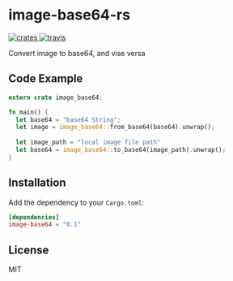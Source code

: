 # image-base64-rs

<p align="left">
    <a href="https://crates.io/crates/image-base64">
        <img src="https://img.shields.io/crates/v/image-base64.svg"
             alt="crates">
    </a>
    <a href="https://travis-ci.org/katsumeshi/image-base64-rs">
        <img src="https://travis-ci.org/katsumeshi/image-base64-rs.svg?branch=master"
             alt="travis">
    </a>
</p>
Convert image to base64, and vise versa

## Code Example

```rust
extern crate image_base64;

fn main() {
  let base64 = "base64 String";
  let image = image_base64::from_base64(base64).unwrap();
  
  let image_path = "local image file path"
  let base64 = image_base64::to_base64(image_path).unwrap(); 
}
```

## Installation

Add the dependency to your `Cargo.toml`:

```toml
[dependencies]
image-base64 = "0.1"
```

## License

MIT
